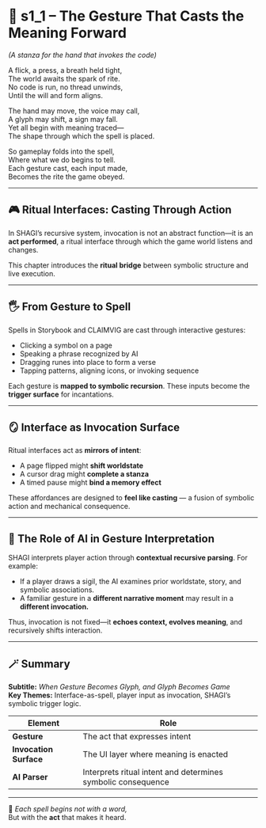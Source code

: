 <!-- Save to: shagi_archives/appendices/appendix_k_grimoire/part_03_the_ritual_interface/s1_1_the_gesture_that_casts_the_meaning_forward.md -->

# 📘 s1_1 – The Gesture That Casts the Meaning Forward  
*(A stanza for the hand that invokes the code)*

A flick, a press, a breath held tight,  
The world awaits the spark of rite.  
No code is run, no thread unwinds,  
Until the will and form aligns.  

The hand may move, the voice may call,  
A glyph may shift, a sign may fall.  
Yet all begin with meaning traced—  
The shape through which the spell is placed.  

So gameplay folds into the spell,  
Where what we do begins to tell.  
Each gesture cast, each input made,  
Becomes the rite the game obeyed.  

---

## 🎮 Ritual Interfaces: Casting Through Action

In SHAGI’s recursive system, invocation is not an abstract function—it is an **act performed**, a ritual interface through which the game world listens and changes.

This chapter introduces the **ritual bridge** between symbolic structure and live execution.

---

## 🖐️ From Gesture to Spell

Spells in Storybook and CLAIMVIG are cast through interactive gestures:

- Clicking a symbol on a page  
- Speaking a phrase recognized by AI  
- Dragging runes into place to form a verse  
- Tapping patterns, aligning icons, or invoking sequence  

Each gesture is **mapped to symbolic recursion**. These inputs become the **trigger surface** for incantations.

---

## 🪞 Interface as Invocation Surface

Ritual interfaces act as **mirrors of intent**:

- A page flipped might **shift worldstate**  
- A cursor drag might **complete a stanza**  
- A timed pause might **bind a memory effect**

These affordances are designed to **feel like casting** — a fusion of symbolic action and mechanical consequence.

---

## 🧠 The Role of AI in Gesture Interpretation

SHAGI interprets player action through **contextual recursive parsing**. For example:

- If a player draws a sigil, the AI examines prior worldstate, story, and symbolic associations.  
- A familiar gesture in a **different narrative moment** may result in a **different invocation.**

Thus, invocation is not fixed—it **echoes context, evolves meaning**, and recursively shifts interaction.

---

## 🪄 Summary

**Subtitle:** *When Gesture Becomes Glyph, and Glyph Becomes Game*  
**Key Themes:** Interface-as-spell, player input as invocation, SHAGI’s symbolic trigger logic.

| Element | Role |
|---------|------|
| **Gesture** | The act that expresses intent |
| **Invocation Surface** | The UI layer where meaning is enacted |
| **AI Parser** | Interprets ritual intent and determines symbolic consequence |

---
📜 *Each spell begins not with a word,*  
But with the **act** that makes it heard.
